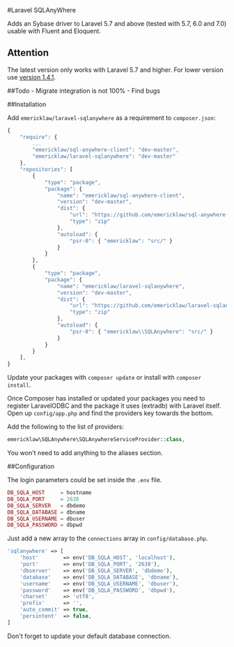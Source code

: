 #Laravel SQLAnyWhere

Adds an Sybase driver to Laravel 5.7 and above (tested with 5.7, 6.0 and 7.0) usable with Fluent and Eloquent.

## Attention
The latest version only works with Laravel 5.7 and higher. For lower
version use [version 1.4.1](https://github.com/emericklaw/laravel-sqlanywhere/tree/v1.4.1).

##Todo
    - Migrate integration is not 100%
    - Find bugs


##Installation

Add `emericklaw/laravel-sqlanywhere` as a requirement to `composer.json`:

```javascript
{
    "require": {
        ...
        "emericklaw/sql-anywhere-client": "dev-master",
        "emericklaw/laravel-sqlanywhere": "dev-master"
    },
    "repositories": [
        {
            "type": "package",
            "package": {
                "name": "emericklaw/sql-anywhere-client",
                "version": "dev-master",
                "dist": {
                    "url": "https://github.com/emericklaw/sql-anywhere-client/zipball/master",
                    "type": "zip"
                },
                "autoload": {
                    "psr-0": { "emericklaw": "src/" }
                }
            }
        },
        {
            "type": "package",
            "package": {
                "name": "emericklaw/laravel-sqlanywhere",
                "version": "dev-master",
                "dist": {
                    "url": "https://github.com/emericklaw/laravel-sqlanywhere/zipball/master",
                    "type": "zip"
                },
                "autoload": {
                    "psr-0": { "emericklaw\\SQLAnywhere": "src/" }
                }
            }
        }
    ],
}
```

Update your packages with `composer update` or install with `composer install`.

Once Composer has installed or updated your packages you need to register
LaravelODBC and the package it uses (extradb) with Laravel itself.
Open up `config/app.php` and find the providers key towards the bottom.


 Add the following to the list of providers:
```php
emericklaw\SQLAnywhere\SQLAnywhereServiceProvider::class,
```

You won't need to add anything to the aliases section.


##Configuration

The login parameters could be set inside the `.env` file.
```php
DB_SQLA_HOST     = hostname
DB_SQLA_PORT     = 2638
DB_SQLA_SERVER   = dbdemo
DB_SQLA_DATABASE = dbname
DB_SQLA_USERNAME = dbuser
DB_SQLA_PASSWORD = dbpwd
```

Just add a new array to the `connections` array in `config/database.php`.

```php
'sqlanywhere' => [
    'host'        => env('DB_SQLA_HOST', 'localhost'),
    'port'        => env('DB_SQLA_PORT', '2638'),
    'dbserver'    => env('DB_SQLA_SERVER', 'dbdemo'),
    'database'    => env('DB_SQLA_DATABASE', 'dbname'),
    'username'    => env('DB_SQLA_USERNAME', 'dbuser'),
    'password'    => env('DB_SQLA_PASSWORD', 'dbpwd'),
    'charset'     => 'utf8',
    'prefix'      => '',
    'auto_commit' => true,
    'persintent'  => false,
]
```

Don't forget to update your default database connection.
